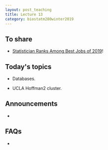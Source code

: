 ```yaml
---
layout: post_teaching
title: Lecture 13
category: biostatm280winter2019
---
```


## To share

* [Statistician Ranks Among Best Jobs of 2019](https://money.usnews.com/careers/best-jobs/statistician?fbclid=IwAR2vDw8wF8tZOedMq63uezktVMhlLYTwtQS0f-wVthy27xon5fn2dYYcOXM)!

## Today's topics

* Databases.

* UCLA Hoffman2 cluster.

## Announcements

* 

## FAQs

* 
